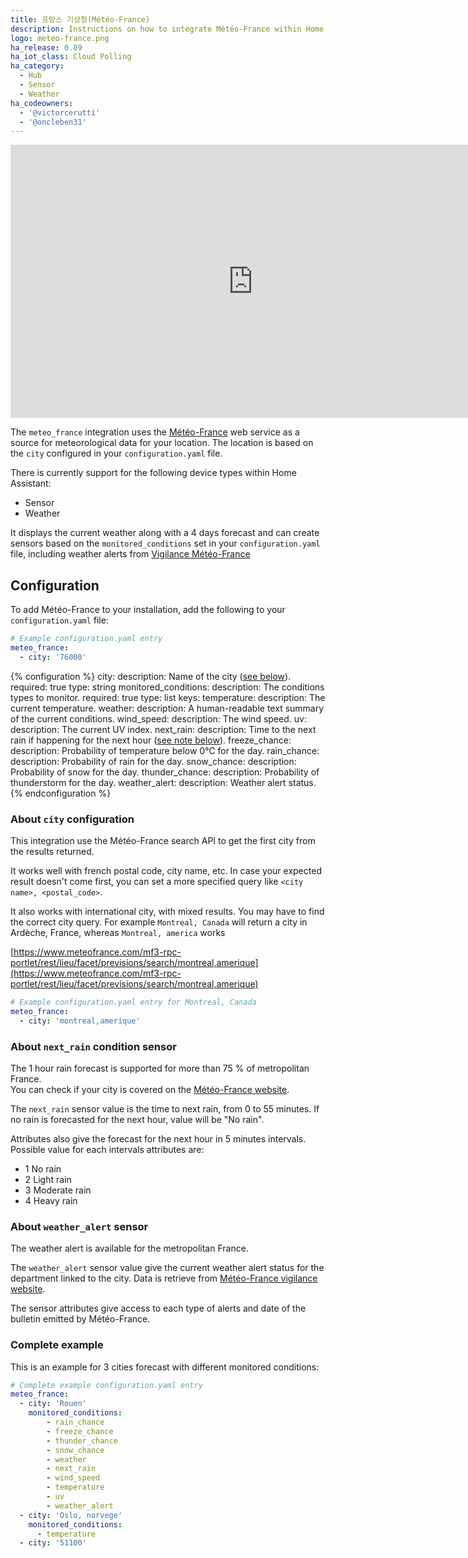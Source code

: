 ```yaml
---
title: 프랑스 기상청(Météo-France)
description: Instructions on how to integrate Météo-France within Home Assistant.
logo: meteo-france.png
ha_release: 0.89
ha_iot_class: Cloud Polling
ha_category:
  - Hub
  - Sensor
  - Weather
ha_codeowners:
  - '@victorcerutti'
  - '@oncleben31'
---
```


<div class='videoWrapper'>
<iframe width="776" height="437" src="https://www.youtube.com/embed/EfH3QxOe6NA?list=PLT86PoJFs8KTl6iS2pxPZZXAXy-_3zABd" frameborder="0" allow="accelerometer; autoplay; encrypted-media; gyroscope; picture-in-picture" allowfullscreen></iframe>
</div>

The `meteo_france` integration uses the [Météo-France](http://www.meteofrance.com/) web service as a source for meteorological data for your location. The location is based on the `city` configured in your `configuration.yaml` file.

There is currently support for the following device types within Home Assistant:

- Sensor
- Weather

It displays the current weather along with a 4 days forecast and can create sensors based on the `monitored_conditions` set in your `configuration.yaml` file, including weather alerts from [Vigilance Météo-France](https://vigilance.meteofrance.com/)

## Configuration

To add Météo-France to your installation, add the following to your `configuration.yaml` file:

```yaml
# Example configuration.yaml entry
meteo_france:
  - city: '76000'
```

{% configuration %}
  city:
    description: Name of the city ([see below](#about-city-configuration)).
    required: true
    type: string
  monitored_conditions:
    description: The conditions types to monitor.
    required: true
    type: list
    keys:
      temperature:
        description: The current temperature.
      weather:
        description: A human-readable text summary of the current conditions.
      wind_speed:
        description: The wind speed.
      uv:
        description: The current UV index.
      next_rain:
        description: Time to the next rain if happening for the next hour ([see note below](#about-next_rain-condition-sensor)).
      freeze_chance:
        description: Probability of temperature below 0°C for the day.
      rain_chance:
        description: Probability of rain for the day.
      snow_chance:
        description: Probability of snow for the day.
      thunder_chance:
        description: Probability of thunderstorm for the day.
      weather_alert:
        description: Weather alert status.
{% endconfiguration %}

### About `city` configuration

This integration use the Météo-France search API to get the first city from the results returned.

It works well with french postal code, city name, etc. In case your expected result doesn't come first, you can set a more specified query like `<city name>, <postal_code>`.

It also works with international city, with mixed results. You may have to find the correct city query.
For example `Montreal, Canada` will return a city in Ardèche, France, whereas `Montreal, america` works

[https://www.meteofrance.com/mf3-rpc-portlet/rest/lieu/facet/previsions/search/montreal,amerique](https://www.meteofrance.com/mf3-rpc-portlet/rest/lieu/facet/previsions/search/montreal,amerique)

```yaml
# Example configuration.yaml entry for Montreal, Canada
meteo_france:
  - city: 'montreal,amerique'
```

### About `next_rain` condition sensor

<div class='note warning'>

  The 1 hour rain forecast is supported for more than 75 % of metropolitan France.<br/>
  You can check if your city is covered on the [Météo-France website](https://www.meteofrance.com/previsions-meteo-france/previsions-pluie).

</div>

The `next_rain` sensor value is the time to next rain, from 0 to 55 minutes.
If no rain is forecasted for the next hour, value will be "No rain".

Attributes also give the forecast for the next hour in 5 minutes intervals.
Possible value for each intervals attributes are:

- 1 No rain
- 2 Light rain
- 3 Moderate rain
- 4 Heavy rain

### About `weather_alert` sensor

<div class='note warning'>
  The weather alert is available for the metropolitan France.
</div>

The `weather_alert` sensor value give the current weather alert status for the department linked to the city. Data is retrieve from [Météo-France vigilance website](https://vigilance.meteofrance.com/).

The sensor attributes give access to each type of alerts and date of the bulletin emitted by Météo-France.

### Complete example

This is an example for 3 cities forecast with different monitored conditions:

```yaml
# Complete example configuration.yaml entry
meteo_france:
  - city: 'Rouen'
    monitored_conditions:
        - rain_chance
        - freeze_chance
        - thunder_chance
        - snow_chance
        - weather
        - next_rain
        - wind_speed
        - temperature
        - uv
        - weather_alert
  - city: 'Oslo, norvege'
    monitored_conditions:
      - temperature
  - city: '51100'
```
